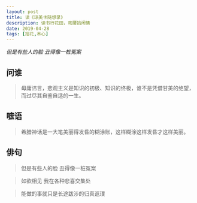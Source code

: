 ```yaml
---
layout: post
title: 读《琼美卡随想录》
description: 读书行花田，弯腰拾闲情
date: 2019-04-28
tags: [拾花,木心]
---
```


*但是有些人的脸 丑得像一桩冤案*

<!--more-->

## 问谁

> 毋庸讳言，悲观主义是知识的初极、知识的终极，谁不是凭借甘美的绝望，而过尽其自鉴自适的一生。

## 嗻语

> 希腊神话是一大笔美丽得发昏的糊涂账，这样糊涂这样发昏才这样美丽。

## 俳句

> 但是有些人的脸 丑得像一桩冤案

> 如欲相见 我在各种悲喜交集处

> 能做的事就只是长途跋涉的归真返璞
